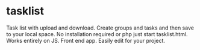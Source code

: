 # tasklist
Task list with upload and download. Create groups and tasks and then save to your local space.
No installation required or php just start tasklist.html. Works entirely on JS. Front end app. Easily edit for your project.

